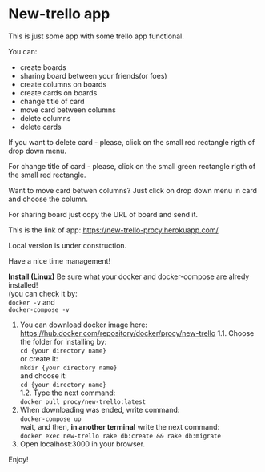 # New-trello app

This is just some app with some trello app functional.

You can:
* create boards
* sharing board between your friends(or foes)
* create columns on boards
* create cards on boards
* change title of card
* move card between columns
* delete columns
* delete cards

If you want to delete card - please, click on the small red rectangle rigth of drop down menu.

For change title of card - please, click on the small green rectangle rigth of the small red rectangle.

Want to move card betwen columns? Just click on drop down menu in card and choose the column.

For sharing board just copy the URL of board and send it.

This is the link of app: https://new-trello-procy.herokuapp.com/

Local version is under construction.

Have a nice time management!

<b>Install (Linux)</b> 
Be sure what your docker and docker-compose are alredy installed! <br/>
(you can check it by: <br/>
```docker -v``` and <br/>
```docker-compose -v``` <br>

1. You can download docker image here: https://hub.docker.com/repository/docker/procy/new-trello
1.1. Choose the folder for installing by: <br/>
```cd {your directory name}``` <br/>
or create it: <br/>
```mkdir {your directory name}``` <br/>
and choose it: </br>
```cd {your directory name}``` <br/>
1.2. Type the next command: <br/>
```docker pull procy/new-trello:latest``` <br/>
2. When downloading was ended, write command: <br/>
```docker-compose up``` <br/>
wait, and then, <b>in another terminal</b> write the next command: <br/>
```docker exec new-trello rake db:create && rake db:migrate``` <br/>
3. Open localhost:3000 in your browser.

Enjoy!

